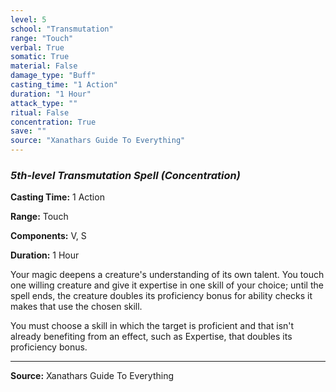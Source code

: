 ```yaml
---
level: 5
school: "Transmutation"
range: "Touch"
verbal: True
somatic: True
material: False
damage_type: "Buff"
casting_time: "1 Action"
duration: "1 Hour"
attack_type: ""
ritual: False
concentration: True
save: ""
source: "Xanathars Guide To Everything"
---
```


### *5th-level Transmutation Spell* *(Concentration)*

**Casting Time:** 1 Action

**Range:** Touch

**Components:** V, S

**Duration:** 1 Hour

Your magic deepens a creature's understanding of its own talent. You touch one willing creature and give it expertise in one skill of your choice; until the spell ends, the creature doubles its proficiency bonus for ability checks it makes that use the chosen skill.
 
 You must choose a skill in which the target is proficient and that isn't already benefiting from an effect, such as Expertise, that doubles its proficiency bonus.

---
**Source:** Xanathars Guide To Everything

